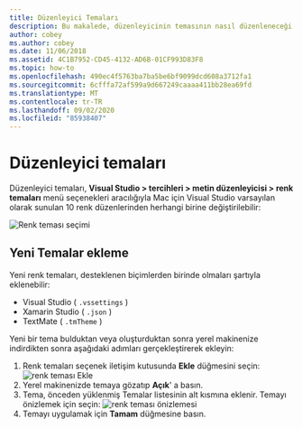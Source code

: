 ```yaml
---
title: Düzenleyici Temaları
description: Bu makalede, düzenleyicinin temasının nasıl düzenleneceği veya kendi Mac için Visual Studio nasıl ekleneceği açıklanmaktadır
author: cobey
ms.author: cobey
ms.date: 11/06/2018
ms.assetid: 4C1B7952-CD45-4132-AD6B-01CF993D83F8
ms.topic: how-to
ms.openlocfilehash: 490ec4f5763ba7ba5be6bf9099dcd608a3712fa1
ms.sourcegitcommit: 6cfffa72af599a9d667249caaaa411bb28ea69fd
ms.translationtype: MT
ms.contentlocale: tr-TR
ms.lasthandoff: 09/02/2020
ms.locfileid: "85938407"
---
```

# <a name="editor-themes"></a>Düzenleyici temaları

Düzenleyici temaları, **Visual Studio > tercihleri > metin düzenleyicisi > renk temaları** menü seçenekleri aracılığıyla Mac için Visual Studio varsayılan olarak sunulan 10 renk düzenlerinden herhangi birine değiştirilebilir:

![Renk teması seçimi](media/source-editor-image17.png)

## <a name="adding-new-themes"></a>Yeni Temalar ekleme

Yeni renk temaları, desteklenen biçimlerden birinde olmaları şartıyla eklenebilir:

* Visual Studio ( `.vssettings` )
* Xamarin Studio ( `.json` )
* TextMate ( `.tmTheme` )

Yeni bir tema bulduktan veya oluşturduktan sonra yerel makinenize indirdikten sonra aşağıdaki adımları gerçekleştirerek ekleyin:

1. Renk temaları seçenek iletişim kutusunda **Ekle** düğmesini seçin:  ![ renk teması Ekle](media/source-editor-image20.png)
2. Yerel makinenizde temaya gözatıp **Açık**' a basın.
3. Tema, önceden yüklenmiş Temalar listesinin alt kısmına eklenir. Temayı önizlemek için seçin: ![ renk teması önizlemesi](media/source-editor-image21.png)
4. Temayı uygulamak için **Tamam** düğmesine basın.
